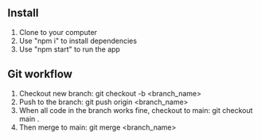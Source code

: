 ## Install

1. Clone to your computer
2. Use "npm i" to install dependencies
3. Use "npm start" to run the app

## Git workflow

1. Checkout new branch: git checkout -b <branch_name>
2. Push to the branch: git push origin <branch_name>
3. When all code in the branch works fine, checkout to main: git checkout main .
4. Then merge to main: git merge <branch_name>
